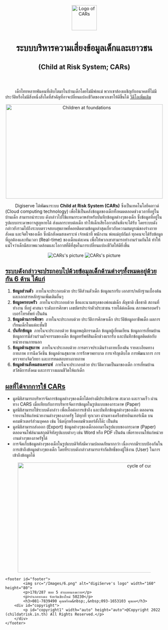 <!DOCTYPE html>
<html lang="en">
<head>
    <meta charset="UTF-8">
    <meta http-equiv="X-UA-Compatible" content="IE=edge">
    <meta name="viewport" content="width=device-width, initial-scale=1.0">
    <link rel="icon" href="/Images/1.jpg">
    <title>Child at Risk System</title>
    <link rel="stylesheet" href="CSS/style.css">
</head>
<body>
    <section>
        <div style="text-align:center;width:100%;">
            <img src="/Images/1.jpg" alt="Logo of CARs" width="80" height="80">
        </div>
    </section>
    <header>
                <h1>ระบบบริหารความเสี่ยงข้อมูลเด็กและเยาวชน</h1>
                <h2>(Child at Risk System; CARs)</h2>
    </header>
    <section>
        <div>
            <p id="paragraph">
                &nbsp;&nbsp;&nbsp;&nbsp;&nbsp;&nbsp;&nbsp;&nbsp;เด็กไทยหลายพันคนที่เติบโตมาในบ้านเด็กโดยไม่มีพ่อแม่ พวกเขาต้องเผชิญกับอนาคตที่ไม่มีประวัติหรือไม่มีสิ่งหนึ่งสิ่งใดที่สำคัญที่อาจเปลี่ยนแปลงชีวิตของพวกเขาให้ดีขึ้นได้
            <a href="https://www.youtube.com/watch?v=aOd4qPDGy3g">วีดีโอเพิ่มเติม</a>
            </p>
        </div>
    </section>
    <section>
        <div style="text-align:center;width:100%;">
            <img src="/Images/7.png" alt="Children at foundations" width="500" height="300" id="Image">
        </div>
    </section>
    <section>
        <div>
            <p id="paragraph">
                &nbsp;&nbsp;&nbsp;&nbsp;&nbsp;&nbsp;&nbsp;&nbsp;Digiserve ได้พัฒนาระบบ <strong>Child at Risk System (CARs)</strong> ซึ่งเป็นเทคโนโลยีคลาวด์ (Cloud computing technology) เพื่อใช้เป็นคลังข้อมูลของเด็กทั้งหมดตลอดช่วงเวลาที่อยู่ในบ้านเด็ก สามารถนำระบบ ดังกล่าวไปใช้แทนกระดาษสำหรับบันทึกข้อมูลต่างๆของเด็ก ซึ่่งข้อมูลที่อยู่ในรูปแบบกระดาษอาจสูญหายได้ ส่งผลกระทบต่อเด็ก ทำให้เด็กเสียโอกาสอันพึงจะได้รับ โดยระบบดังกล่าวยังรวมไปถึงระบบตรวจสอบสุขภาพที่คอยติดตามข้อมูลล่าสุดเกี่ยวกับความสมบูรณ์ของร่างกาย สังคม และจิตใจของเด็ก ซึ่งนักสังคมสงเคราะห์ เจ้าหน้าที่ พนักงาน พ่อแม่อุปถัมภ์ ทุกคนจะได้รับข้อมูลที่ถูกต้องและทันเวลา (Real-time) ของเด็กแต่ละคน เพื่อให้พวกเขาสามารถทำงานร่วมกันได้ ทำให้แน่ใจว่าเด็กมีสภาพแวดล้อมและโอกาสที่ดีที่สุดในการเปลี่ยนแปลงชีวิตให้ดียิ่งขึ้น
            </p>
        </div>
    </section>
    <section>
        <div style="text-align:center;width:100%;">
            <img src="/Images/3.jpg" alt="CARs's picture" id="carspic">
            <img src="/Images/4.jpg" alt="CARs's picture" id="carspic">
        </div>
    </section>
    <section>
        <div id="consist">
            <h2 class="center"> <u>ระบบดังกล่าวจะประกอบไปด้วยข้อมูลเด็กด้านต่างๆทั้งหมดอยู่ด้วยกัน 6 ด้าน ได้แก่</u></h2>
            <ol>
                <li><strong>ข้อมูลส่วนตัว</strong> &nbsp;ภายในจะประกอบด้วย ประวัติส่วนตัวเด็ก ข้อมูลแรกรับ เอกสาร/หลักฐานเบื้องต้น และเอกสารหลักฐานเพิ่มเติมอื่นๆ</li>
                <li><strong>ข้อมูลครอบครัว</strong> &nbsp;ภายในจะประกอบด้วย ชื่อและนามสกุลของพ่อแม่เด็ก สัญชาติ เชื้อชาติ สถานที่ทำงาน ที่อยู่ ศาสนา ระดับการศึกษา เลขบัตรประจำตัวประชาชน รายได้ต่อเดือน สภาพครอบครัว เบอร์โทรศัพท์ เป็นต้น</li>
                <li><strong>ข้อมูลด้านการศึกษา</strong> &nbsp;ภายในจะประกอบด้วย ประวัติการศึกษาเด็ก ประวัติข้อมูลอาชีพเด็ก ผลการเรียนเด็กในแต่ละชั้นปี</li>
                <li><strong>บันทึกข้อมูล</strong> &nbsp;ภายในจะประกอบด้วย ข้อมูลพฤติกรรมเด็ก ข้อมูลผู้เยี่ยมเยียน ข้อมูลการเยี่ยมบ้าน ข้อมูลการมีส่วนร่วมกิจกรรมของเด็ก ข้อมูลทรัพย์สินเด็กช่วงแรกรับ และบันทึกข้อมูลติดต่อกับหน่วยงานภายนอก</li>
                <li><strong>ข้อมูลด้านสุขภาพ</strong> &nbsp;ภายในจะประกอบด้วย การตรวจประเมินร่างกายเบื้องต้น รายละเอียดทางกายภาพ การฉีดวัคซีน ข้อมูลด้านสุขภาพ การรักษาพยาบาล การเจริญเติบโต การพัฒนาการ การตรวจทางจิตวิทยา และการทดสอบทางกายภาพ</li>
                <li><strong>ข้อมูลด้านสังคมสงเคราะห์</strong> &nbsp;ภายในจะประกอบด้วย ประวัติความเป็นมาของเด็ก การเยี่ยมบ้าน สวัสดิการสังคม และการวางแผนชีวิตให้แก่เด็ก</li>
            </ol>
        </div>
    </section>
    <section>
        <div id="benefits">
            <h2 class="center"><u>ผลที่ได้จากการใช้ CARs</u></h2>
            <ul>
                <li>มูลนิธิสามารถบริหารจัดการข้อมูลต่างๆของเด็กได้อย่างมีประสิทธิภาพ สะดวก และรวดเร็ว ผ่านทาง CARS เมื่อเทียบกับการบริหารจัดการข้อมูลในรูปเแบบของกระดาษ (Paper)</li>
                <li>มูลนิธิสามารถใช้ระบบดังกล่าว เพื่อเอื้อต่อการเข้าถึง และบันทึกข้อมูลต่างๆของเด็ก ตลอดจนรายงานให้แก่หน่วยงานต่างๆของภาครัฐ ได้ทุกที่ ทุกเวลา ผ่านทางเครือข่ายอินเทอร์เน็ต บนคอมพิวเตอร์ส่วนบุคคล เช่น โน้ตบุ๊กหรือคอมพิวเตอร์ตั้งโต๊ะ เป็นต้น</li>
                <li>มูลนิธิสามารถส่งออก (Export) ข้อมูลต่างๆของเด็กออกมาในรูปแบบของกระดาษ (Paper) ตลอดจนไฟล์นามสกุลดิจิทัลรูปแบบต่างๆ เช่น Word หรือ PDF เป็นต้น เพื่อรายงานให้แก่หน่วยงานต่างๆของภาครัฐได้</li>
                <li>การจัดเก็บข้อมูลต่างๆของเด็กในรูปแบบดิจิทัลมีความปลอดภัยมากกว่า เนื่องจากมีระบบป้องกันในการเข้าถึงข้อมูลต่างๆของเด็ก โดยที่ระบบดังกล่าวสามารถจำกัดสิทธิ์ของผู้ใช้งาน (User) ในการเข้าถึงข้อมูลได้</li>
            </ul>
        </div>
    </section>
    <figure style="text-align:center;">
        <img src="/Images/5.png" alt="cycle of customer" width="800" height="350">
    </figure>
    
    <footer id="footer">
            <img src="/Images/6.png" alt="digiServe's logo" width="160" height="80">
            <p>178/287 ซอย 5 ตำบลหนองควาย</p>
            <p>อำเภอหางดง จังหวัดเชียงใหม่ 50230</p>
            <h3>081-7839490 คุณพร้อม&nbsp;,&nbsp;093-1653103 คุณเค</h3>
        <div id="copyright">
            <p id="copyright1" width="auto" height="auto">@Copyright 2022 (childatrisk.in.th) All Rights Reserved.</p>
        </div>
    </footer>
</body>
</html>

